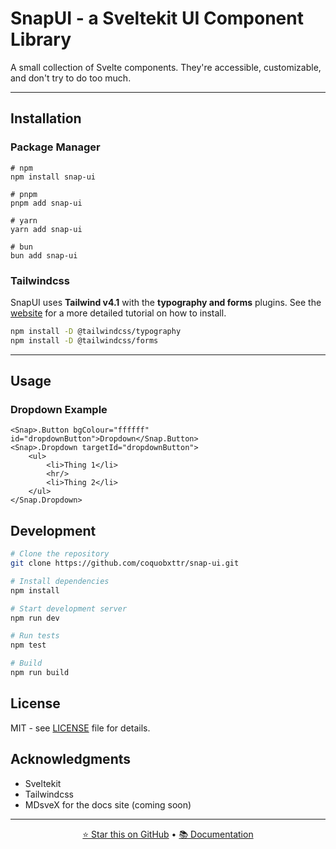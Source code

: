 # **SnapUI - a Sveltekit UI Component Library**

A small collection of Svelte components. They're accessible, customizable, and don't try to do too much.

---

## **Installation**

### **Package Manager**
```bashf
# npm
npm install snap-ui

# pnpm
pnpm add snap-ui

# yarn
yarn add snap-ui

# bun
bun add snap-ui
```

### **Tailwindcss**
SnapUI uses **Tailwind v4.1** with the **typography and forms** plugins. See the [website](https://tailwindcss.com/docs/installation/framework-guides/sveltekit) for a more detailed tutorial on how to install.

```bash
npm install -D @tailwindcss/typography
npm install -D @tailwindcss/forms
```

---
## **Usage**

### **Dropdown Example**
```svelte
<Snap>.Button bgColour="ffffff" id="dropdownButton">Dropdown</Snap.Button>
<Snap>.Dropdown targetId="dropdownButton">
    <ul>
        <li>Thing 1</li>
        <hr/>
        <li>Thing 2</li>
    </ul>
</Snap.Dropdown>
```

## **Development**

```bash
# Clone the repository
git clone https://github.com/coquobxttr/snap-ui.git

# Install dependencies
npm install

# Start development server
npm run dev

# Run tests
npm test

# Build
npm run build
```

## **License**

MIT - see [LICENSE](LICENSE.md) file for details.

## **Acknowledgments**

- Sveltekit
- Tailwindcss
- MDsveX for the docs site (coming soon)

---

<div align="center">
<a href="[https://github.com/coquobxttr/snap-ui.git]">⭐ Star this on GitHub</a> •
<a href="[docs-url]">📚 Documentation</a>
</div>